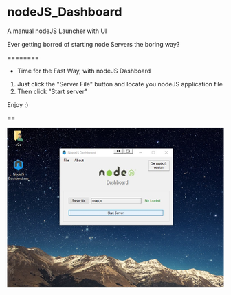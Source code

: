 # nodeJS_Dashboard
A manual nodeJS Launcher with UI



Ever getting borred of starting node Servers the boring way?


========

* Time for the Fast Way, with nodeJS Dashboard

1. Just click the "Server File" button and locate you nodeJS application file
2. Then click "Start server"

Enjoy ;)

==


![Alt text](https://github.com/aCo0o/nodeJS_Dashboard/blob/master/interface.jpg?raw=true "nodeJS Dashboard")

